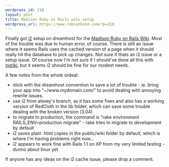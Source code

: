 ```yaml
--- 
wordpress_id: 218
layout: post
title: Madison Ruby on Rails wiki setup
wordpress_url: https://www.robsanheim.com/?p=218
---
```

Finally got <a href="https://dev.rubyonrails.org/browser/tools/i2">i2</a> setup on dreamhost for the <a href="https://www.madisonrails.com">Madison Ruby on Rails Wiki</a>.  Most of the trouble was due to human error, of course.  There is still an issue where it seems Rails uses the cached version of a page when it should really hit the database to pick up changes.  Not sure if thats an i2 issue or a setup issue.  Of course now I'm not sure if I should've done all this with <a href="https://instiki.org/show/HomePage">instiki</a>, but it seems i2 should be fine for our modest needs.

A few notes from the whole ordeal:
<ul>
<li>stick with the dreamhost convention to save a lot of trouble - ie. bring your app into "~/www.mydomain.com/" to avoid dealing with annoying rewrite issues.</li>
<li>use i2 from alexey's branch, as it has some fixes and also has a working version of RedCloth in the lib folder, which can save some trouble dealing with the broken version (3.04)</li>
<li>to migrate to production, the command is "rake environment RAILS_ENV=production migrate" - rake tries to migrate to development by default</li>
<li>i2 saves plain .html copies in the public/wiki folder by default, which is where I'm having problems right now...</li>
<li>i2 appears to work fine with Rails 1.1 on XP from my very limited testing - dunno about linux yet</li>
</ul>

If anyone has any ideas on the i2 cache issue, please drop a comment.
